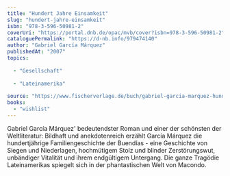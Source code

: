 ```yaml
---
title: "Hundert Jahre Einsamkeit"
slug: "hundert-jahre-einsamkeit"
isbn: "978-3-596-50981-2"
coverUri: "https://portal.dnb.de/opac/mvb/cover?isbn=978-3-596-50981-2"
cataloguePermalink: "https://d-nb.info/979474140"
author: "Gabriel García Márquez"
publishedAt: "2007"
topics:
  
  - "Gesellschaft"
    
  - "Lateinamerika"
    
source: "https://www.fischerverlage.de/buch/gabriel-garcia-marquez-hundert-jahre-einsamkeit-9783596509812"
books: 
  - "wishlist"
---
```

Gabriel García Márquez' bedeutendster Roman und einer der schönsten der 
Weltliteratur: Bildhaft und anekdotenreich erzählt García Márquez die 
hundertjährige Familiengeschichte der Buendías - eine Geschichte von Siegen 
und Niederlagen, hochmütigem Stolz und blinder Zerstörungswut, unbändiger 
Vitalität und ihrem endgültigem Untergang. Die ganze Tragödie Lateinamerikas 
spiegelt sich in der phantastischen Welt von Macondo.